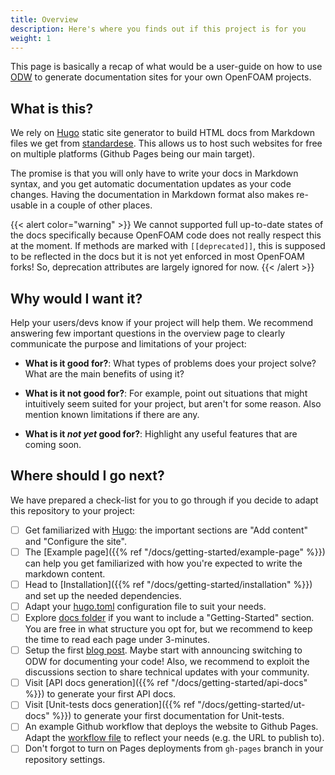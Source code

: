 ```yaml
---
title: Overview
description: Here's where you finds out if this project is for you
weight: 1
---
```


This page is basically a recap of what would be a user-guide on how to use [ODW](https://github.com/FoamScience/OpenFOAMDocsWebpages) to generate documentation sites for your own OpenFOAM projects.

## What is this?

We rely on [Hugo](https://gohugo.io) static site generator to build HTML docs from Markdown files we get from [standardese](https://github.com/standardese/standardese). This allows us to host such websites for free on multiple platforms (Github Pages being our main target).

The promise is that you will only have to write your docs in Markdown syntax, and you get automatic documentation updates as your code changes. Having the documentation in Markdown format also makes re-usable in a couple of other places.

{{< alert color="warning" >}}
We cannot supported full up-to-date states of the docs specifically because OpenFOAM code does not really respect this at the moment. If methods are marked with `[[deprecated]]`, this is supposed to be reflected in the docs but it is not yet enforced in most OpenFOAM forks! So, deprecation attributes are largely ignored for now.
{{< /alert >}}

## Why would I want it?

Help your users/devs know if your project will help them. We recommend answering few important questions
in the overview page to clearly communicate the purpose and limitations of your project:

* **What is it good for?**: What types of problems does your project solve? What are the main benefits of using it?

* **What is it not good for?**: For example, point out situations that might intuitively seem suited for your project, but aren't for some reason. Also mention known limitations if there are any.

* **What is it *not yet* good for?**: Highlight any useful features that are coming soon.

## Where should I go next?

We have prepared a check-list for you to go through if you decide to adapt this repository to your project:

- [ ] Get familiarized with [Hugo](https://gohugo.io/getting-started/quick-start/): the important sections are "Add content" and "Configure the site".
- [ ] The [Example page]({{% ref "/docs/getting-started/example-page" %}}) can help you get familiarized with how you're expected to write the markdown content.
- [ ] Head to [Installation]({{% ref "/docs/getting-started/installation" %}}) and set up the needed dependencies.
- [ ] Adapt your [hugo.toml](https://github.com/FoamScience/OpenFOAMDocsWebpages/blob/main/hugo.toml) configuration file to suit your needs.
- [ ] Explore [docs folder](https://github.com/FoamScience/OpenFOAMDocsWebpages/tree/main/content/en/docs) if you want to include a "Getting-Started" section. You are free in what structure you opt for, but we recommend to keep the time to read each page under 3-minutes.
- [ ] Setup the first [blog post](https://github.com/FoamScience/OpenFOAMDocsWebpages/tree/main/content/en/blog). Maybe start with announcing switching to ODW for documenting your code! Also, we recommend to exploit the discussions section to share technical updates with your community.
- [ ] Visit [API docs generation]({{% ref "/docs/getting-started/api-docs" %}}) to generate your first API docs.
- [ ] Visit [Unit-tests docs generation]({{% ref "/docs/getting-started/ut-docs" %}}) to generate your first documentation for Unit-tests.
- [ ] An example Github workflow that deploys the website to Github Pages. Adapt the [workflow file](https://github.com/FoamScience/OpenFOAMDocsWebpages/blob/main/.github/workflows/gh-pages.yml) to reflect your needs (e.g. the URL to publish to).
- [ ] Don't forgot to turn on Pages deployments from `gh-pages` branch in your repository settings.
